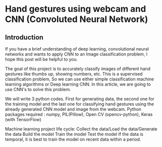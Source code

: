 # Hand gestures using webcam and CNN (Convoluted Neural Network)

## Introduction
If you have a brief understanding of deep learning, convolutional neural networks and wants to apply CNN to an Image classification problem, I hope this post will be helpful to you.

The goal of this project is to accurately classify images of different hand gestures like thumbs up, showing numbers, etc. This is a supervised classification problem, So we can use either simple classification machine learning algorithms or Deep learning CNN. In this article, we are going to use CNN's to solve this problem.

We will write 3 python codes. First for generating data, the second one for the training model and the last one for classifying hand gestures using the already generated CNN model and image from the webcam.
Python packages required :
numpy, PIL(Pillow), Open CV (opencv-python), Keras (with TensorFlow)

Machine learning project life cycle:
Collect the data/Load the data/Generate the data
Build the model
Train the model
Test the model
If the data is temporal, it is best to train the model on recent data within a period.
